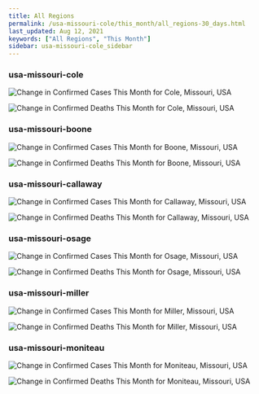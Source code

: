 ```yaml
---
title: All Regions
permalink: /usa-missouri-cole/this_month/all_regions-30_days.html
last_updated: Aug 12, 2021
keywords: ["All Regions", "This Month"]
sidebar: usa-missouri-cole_sidebar
---
```


<h3>usa-missouri-cole</h3>

![Change in Confirmed Cases This Month for Cole, Missouri, USA](/covid_tracker/images/graphs/usa-missouri-cole-delta_confirmed-30_days_graph.png)

![Change in Confirmed Deaths This Month for Cole, Missouri, USA](/covid_tracker/images/graphs/usa-missouri-cole-delta_deaths-30_days_graph.png)

<h3>usa-missouri-boone</h3>

![Change in Confirmed Cases This Month for Boone, Missouri, USA](/covid_tracker/images/graphs/usa-missouri-boone-delta_confirmed-30_days_graph.png)

![Change in Confirmed Deaths This Month for Boone, Missouri, USA](/covid_tracker/images/graphs/usa-missouri-boone-delta_deaths-30_days_graph.png)

<h3>usa-missouri-callaway</h3>

![Change in Confirmed Cases This Month for Callaway, Missouri, USA](/covid_tracker/images/graphs/usa-missouri-callaway-delta_confirmed-30_days_graph.png)

![Change in Confirmed Deaths This Month for Callaway, Missouri, USA](/covid_tracker/images/graphs/usa-missouri-callaway-delta_deaths-30_days_graph.png)

<h3>usa-missouri-osage</h3>

![Change in Confirmed Cases This Month for Osage, Missouri, USA](/covid_tracker/images/graphs/usa-missouri-osage-delta_confirmed-30_days_graph.png)

![Change in Confirmed Deaths This Month for Osage, Missouri, USA](/covid_tracker/images/graphs/usa-missouri-osage-delta_deaths-30_days_graph.png)

<h3>usa-missouri-miller</h3>

![Change in Confirmed Cases This Month for Miller, Missouri, USA](/covid_tracker/images/graphs/usa-missouri-miller-delta_confirmed-30_days_graph.png)

![Change in Confirmed Deaths This Month for Miller, Missouri, USA](/covid_tracker/images/graphs/usa-missouri-miller-delta_deaths-30_days_graph.png)

<h3>usa-missouri-moniteau</h3>

![Change in Confirmed Cases This Month for Moniteau, Missouri, USA](/covid_tracker/images/graphs/usa-missouri-moniteau-delta_confirmed-30_days_graph.png)

![Change in Confirmed Deaths This Month for Moniteau, Missouri, USA](/covid_tracker/images/graphs/usa-missouri-moniteau-delta_deaths-30_days_graph.png)
